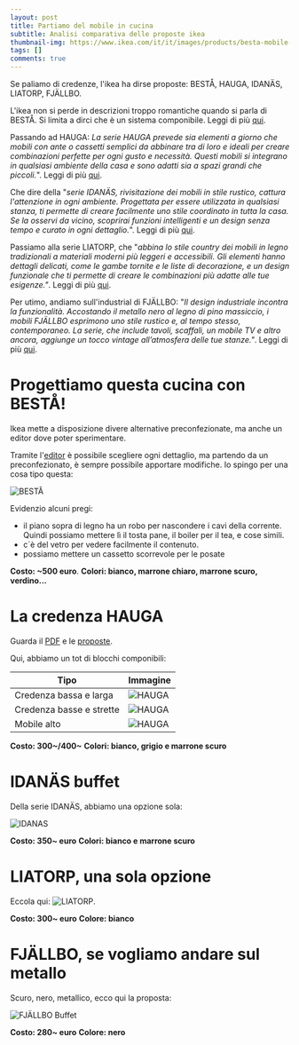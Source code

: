 ```yaml
---
layout: post
title: Partiamo del mobile in cucina
subtitle: Analisi comparativa delle proposte ikea
thumbnail-img: https://www.ikea.com/it/it/images/products/besta-mobile-con-ante-bianco-smeviken-kabbarp-vetro-trasparente-bianco__0915608_pe784825_s5.jpg
tags: []
comments: true
---
```



Se paliamo di credenze, l'ikea ha dirse proposte: BESTÅ, HAUGA, IDANÄS, LIATORP, FJÄLLBO.

L'ikea non si perde in descrizioni troppo romantiche quando si parla di BESTÅ. Si limita a dirci che è un sistema componibile. Leggi di più [qui](https://www.ikea.com/it/it/cat/besta-sistema-componibile-46053/).

Passando ad HAUGA: *La serie HAUGA prevede sia elementi a giorno che mobili con ante o cassetti semplici da abbinare tra di loro e ideali per creare combinazioni perfette per ogni gusto e necessità. Questi mobili si integrano in qualsiasi ambiente della casa e sono adatti sia a spazi grandi che piccoli.*". Leggi di più [qui](https://www.ikea.com/it/it/cat/hauga-serie-48956/).

Che dire della "*serie IDANÄS, rivisitazione dei mobili in stile rustico, cattura l'attenzione in ogni ambiente. Progettata per essere utilizzata in qualsiasi stanza, ti permette di creare facilmente uno stile coordinato in tutta la casa. Se la osservi da vicino, scoprirai funzioni intelligenti e un design senza tempo e curato in ogni dettaglio.*". Leggi di più [qui](https://www.ikea.com/it/it/cat/idanaes-serie-48959/).

Passiamo alla serie LIATORP, che "*abbina lo stile country dei mobili in legno tradizionali a materiali moderni più leggeri e accessibili. Gli elementi hanno dettagli delicati, come le gambe tornite e le liste di decorazione, e un design funzionale che ti permette di creare le combinazioni più adatte alle tue esigenze."*. Leggi di più [qui](https://www.ikea.com/it/it/cat/liatorp-serie-12202/).

Per utimo, andiamo sull'industrial di FJÄLLBO: "*Il design industriale incontra la funzionalità. Accostando il metallo nero al legno di pino massiccio, i mobili FJÄLLBO esprimono uno stile rustico e, al tempo stesso, contemporaneo. La serie, che include tavoli, scaffali, un mobile TV e altro ancora, aggiunge un tocco vintage all’atmosfera delle tue stanze."*. Leggi di più [qui](https://www.ikea.com/it/it/cat/fjaellbo-serie-37320/).

# Progettiamo questa cucina con BESTÅ!

Ikea mette a disposizione divere alternative preconfezionate, ma anche un editor dove poter sperimentare.

Tramite l'[editor](https://www.ikea.com/addon-app/storageone/besta/web/latest/?range=besta&uiPlatform=web&locale=it-IT#/planner) è possibile scegliere ogni dettaglio, ma partendo da un preconfezionato, è sempre possibile apportare modifiche. Io spingo per una cosa tipo questa:

![BESTÅ](https://www.ikea.com/it/it/images/products/besta-mobile-con-ante-bianco-smeviken-kabbarp-vetro-trasparente-bianco__0917761_pe785963_s5.jpg)

Evidenzio alcuni pregi:

- il piano sopra di legno ha un robo per nascondere i cavi della corrente. Quindi possiamo mettere lì il tosta pane, il boiler per il tea, e cose simili.
- c`è del vetro per vedere facilmente il contenuto.
- possiamo mettere un cassetto scorrevole per le posate

**Costo: ~500 euro**.
**Colori: bianco, marrone chiaro, marrone scuro, verdino...**

# La credenza HAUGA

Guarda il [PDF](https://publications-it-it.ikea.com/ikea_hauga/page/4-5) e le [proposte](https://www.ikea.com/it/it/cat/hauga-serie-per-soggiorno-48957/).

Qui, abbiamo un tot di blocchi componibili:

| **Tipo** | **Immagine** |
| --- | --- |
| Credenza bassa e larga | ![HAUGA](https://www.ikea.com/it/it/images/products/hauga-buffet-bianco__0914116_pe783853_s4.jpg) |
| Credenza basse e strette | ![HAUGA](https://www.ikea.com/it/it/images/products/hauga-combinazione-di-mobili-bianco__0917802_pe785991_s5.jpg) |
| Mobile alto | ![HAUGA](https://www.ikea.com/it/it/images/products/hauga-mobile-alto-con-2-ante-bianco__0914112_pe783851_s5.jpg) |

**Costo: 300~/400~**
**Colori: bianco, grigio e marrone scuro**

# IDANÄS buffet

Della serie IDANÄS, abbiamo una opzione sola:

![IDANAS](https://www.ikea.com/it/it/images/products/idanaes-buffet-bianco__1009040_pe827429_s5.jpg)

**Costo: 350~ euro**
**Colori: bianco e marrone scuro**

# LIATORP, una sola opzione

Eccola qui: ![LIATORP](https://www.ikea.com/it/it/images/products/liatorp-buffet-bianco__72909_pe189159_s5.jpg).

**Costo: 300~ euro**
**Colore: bianco**

# FJÄLLBO, se vogliamo andare sul metallo

Scuro, nero, metallico, ecco qui la proposta:

![FJÄLLBO Buffet](https://www.ikea.com/it/it/images/products/fjaellbo-buffet-nero__1129167_pe891018_s5.jpg)

**Costo: 280~ euro**
**Colore: nero**

